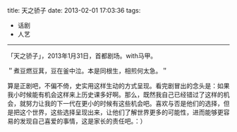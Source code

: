 title: 天之骄子
date: 2013-02-01 17:03:36
tags:
- 话剧
- 人艺
---

「天之骄子」，2013年1月31日，首都剧场。with马甲。

＂煮豆燃豆萁，豆在釜中泣。本是同根生，相煎何太急。＂

算是正剧吧，不偏不倚，史实用这样生动的方式呈现。看完剧冒出的念头是：如果我小时候能有机会这样来上历史课多好啊。那么，既然我自己已经错过了这样的机会，就努力让我的下一代在更小的时候有这些机会吧。喜欢与否是他们的选择，但是把这个世界，这些选择呈现出来，让他们了解世界更多的可能性，进而能够更容易的发现自己喜爱的事情，这是家长的责任吧。：）

